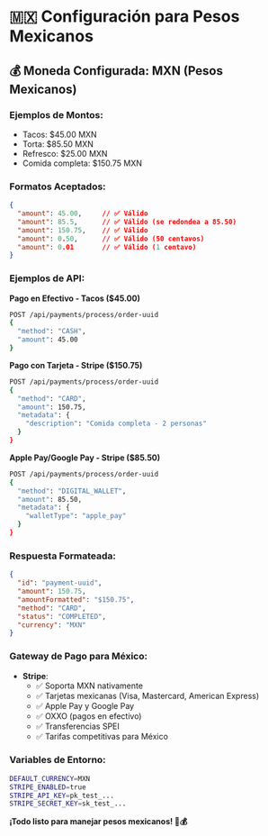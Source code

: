 # 🇲🇽 Configuración para Pesos Mexicanos

## 💰 **Moneda Configurada: MXN (Pesos Mexicanos)**

### **Ejemplos de Montos:**
- Tacos: $45.00 MXN
- Torta: $85.50 MXN  
- Refresco: $25.00 MXN
- Comida completa: $150.75 MXN

### **Formatos Aceptados:**
```json
{
  "amount": 45.00,     // ✅ Válido
  "amount": 85.5,      // ✅ Válido (se redondea a 85.50)
  "amount": 150.75,    // ✅ Válido
  "amount": 0.50,      // ✅ Válido (50 centavos)
  "amount": 0.01       // ✅ Válido (1 centavo)
}
```

### **Ejemplos de API:**

**Pago en Efectivo - Tacos ($45.00)**
```bash
POST /api/payments/process/order-uuid
{
  "method": "CASH",
  "amount": 45.00
}
```

**Pago con Tarjeta - Stripe ($150.75)**
```bash
POST /api/payments/process/order-uuid
{
  "method": "CARD",
  "amount": 150.75,
  "metadata": {
    "description": "Comida completa - 2 personas"
  }
}
```

**Apple Pay/Google Pay - Stripe ($85.50)**
```bash
POST /api/payments/process/order-uuid
{
  "method": "DIGITAL_WALLET",
  "amount": 85.50,
  "metadata": {
    "walletType": "apple_pay"
  }
}
```

### **Respuesta Formateada:**
```json
{
  "id": "payment-uuid",
  "amount": 150.75,
  "amountFormatted": "$150.75",
  "method": "CARD",
  "status": "COMPLETED",
  "currency": "MXN"
}
```

### **Gateway de Pago para México:**
- **Stripe**: 
  - ✅ Soporta MXN nativamente
  - ✅ Tarjetas mexicanas (Visa, Mastercard, American Express)
  - ✅ Apple Pay y Google Pay
  - ✅ OXXO (pagos en efectivo)
  - ✅ Transferencias SPEI
  - ✅ Tarifas competitivas para México

### **Variables de Entorno:**
```bash
DEFAULT_CURRENCY=MXN
STRIPE_ENABLED=true
STRIPE_API_KEY=pk_test_...
STRIPE_SECRET_KEY=sk_test_...
```

**¡Todo listo para manejar pesos mexicanos! 🌮💰**
